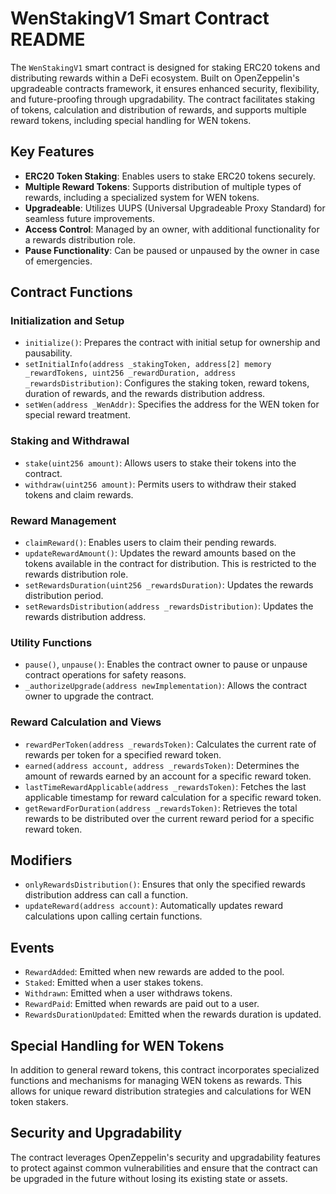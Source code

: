 # WenStakingV1 Smart Contract README

The `WenStakingV1` smart contract is designed for staking ERC20 tokens and distributing rewards within a DeFi ecosystem. Built on OpenZeppelin's upgradeable contracts framework, it ensures enhanced security, flexibility, and future-proofing through upgradability. The contract facilitates staking of tokens, calculation and distribution of rewards, and supports multiple reward tokens, including special handling for WEN tokens.

## Key Features

- **ERC20 Token Staking**: Enables users to stake ERC20 tokens securely.
- **Multiple Reward Tokens**: Supports distribution of multiple types of rewards, including a specialized system for WEN tokens.
- **Upgradeable**: Utilizes UUPS (Universal Upgradeable Proxy Standard) for seamless future improvements.
- **Access Control**: Managed by an owner, with additional functionality for a rewards distribution role.
- **Pause Functionality**: Can be paused or unpaused by the owner in case of emergencies.

## Contract Functions

### Initialization and Setup

- `initialize()`: Prepares the contract with initial setup for ownership and pausability.
- `setInitialInfo(address _stakingToken, address[2] memory _rewardTokens, uint256 _rewardDuration, address _rewardsDistribution)`: Configures the staking token, reward tokens, duration of rewards, and the rewards distribution address.
- `setWen(address _WenAddr)`: Specifies the address for the WEN token for special reward treatment.

### Staking and Withdrawal

- `stake(uint256 amount)`: Allows users to stake their tokens into the contract.
- `withdraw(uint256 amount)`: Permits users to withdraw their staked tokens and claim rewards.

### Reward Management

- `claimReward()`: Enables users to claim their pending rewards.
- `updateRewardAmount()`: Updates the reward amounts based on the tokens available in the contract for distribution. This is restricted to the rewards distribution role.
- `setRewardsDuration(uint256 _rewardsDuration)`: Updates the rewards distribution period.
- `setRewardsDistribution(address _rewardsDistribution)`: Updates the rewards distribution address.

### Utility Functions

- `pause()`, `unpause()`: Enables the contract owner to pause or unpause contract operations for safety reasons.
- `_authorizeUpgrade(address newImplementation)`: Allows the contract owner to upgrade the contract.

### Reward Calculation and Views

- `rewardPerToken(address _rewardsToken)`: Calculates the current rate of rewards per token for a specified reward token.
- `earned(address account, address _rewardsToken)`: Determines the amount of rewards earned by an account for a specific reward token.
- `lastTimeRewardApplicable(address _rewardsToken)`: Fetches the last applicable timestamp for reward calculation for a specific reward token.
- `getRewardForDuration(address _rewardsToken)`: Retrieves the total rewards to be distributed over the current reward period for a specific reward token.

## Modifiers

- `onlyRewardsDistribution()`: Ensures that only the specified rewards distribution address can call a function.
- `updateReward(address account)`: Automatically updates reward calculations upon calling certain functions.

## Events

- `RewardAdded`: Emitted when new rewards are added to the pool.
- `Staked`: Emitted when a user stakes tokens.
- `Withdrawn`: Emitted when a user withdraws tokens.
- `RewardPaid`: Emitted when rewards are paid out to a user.
- `RewardsDurationUpdated`: Emitted when the rewards duration is updated.

## Special Handling for WEN Tokens

In addition to general reward tokens, this contract incorporates specialized functions and mechanisms for managing WEN tokens as rewards. This allows for unique reward distribution strategies and calculations for WEN token stakers.

## Security and Upgradability

The contract leverages OpenZeppelin's security and upgradability features to protect against common vulnerabilities and ensure that the contract can be upgraded in the future without losing its existing state or assets.
